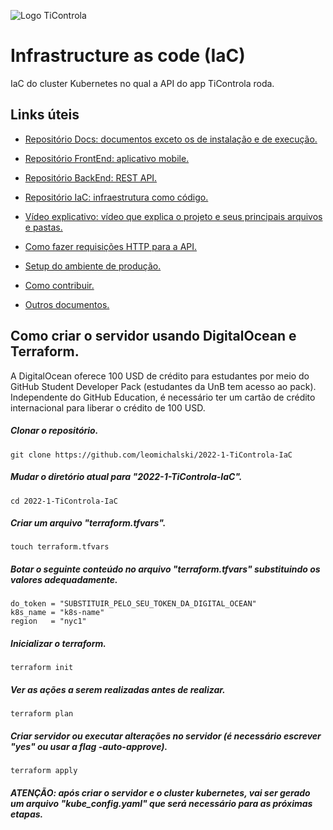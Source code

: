 ![Logo TiControla](https://user-images.githubusercontent.com/102192917/184401954-7b7c706b-c287-4c22-83b0-a3039213c627.jpg)

# Infrastructure as code (IaC)
IaC do cluster Kubernetes no qual a API do app TiControla roda.

## Links úteis
- [Repositório Docs: documentos exceto os de instalação e de execução.](https://github.com/fga-eps-mds/2022-1-TiControla-Docs)
- [Repositório FrontEnd: aplicativo mobile.](https://github.com/fga-eps-mds/2022-1-TiControla-FrontEnd)
- [Repositório BackEnd: REST API.](https://github.com/fga-eps-mds/2022-1-TiControla-BackEnd)
- [Repositório IaC: infraestrutura como código.](https://github.com/fga-eps-mds/2022-1-TiControla-IaC)
- [Vídeo explicativo: vídeo que explica o projeto e seus principais arquivos e pastas.](https://www.youtube.com/watch?v=I2juKHgg2lw)

- [Como fazer requisições HTTP para a API.](https://github.com/leomichalski/2022-1-TiControla-BackEnd/edit/main/README.md#como-fazer-requisi%C3%A7%C3%B5es-http-para-a-api-usando-curl)
- [Setup do ambiente de produção.](https://github.com/leomichalski/2022-1-TiControla-BackEnd/blob/main/src#setup-do-ambiente-de-debugdesenvolvimento)
- [Como contribuir.](https://github.com/fga-eps-mds/2022-1-TiControla-Docs/blob/main/CONTRIBUTING.md)
- [Outros documentos.](https://github.com/fga-eps-mds/2022-1-TiControla-Docs)

## Como criar o servidor usando DigitalOcean e Terraform.
A DigitalOcean oferece 100 USD de crédito para estudantes por meio do GitHub Student Developer Pack (estudantes da UnB tem acesso ao pack). Independente do GitHub Education, é necessário ter um cartão de crédito internacional para liberar o crédito de 100 USD.

##### Clonar o repositório.

```
git clone https://github.com/leomichalski/2022-1-TiControla-IaC
```

##### Mudar o diretório atual para "2022-1-TiControla-IaC".

```
cd 2022-1-TiControla-IaC
```

##### Criar um arquivo "terraform.tfvars".

```
touch terraform.tfvars
```

##### Botar o seguinte conteúdo no arquivo "terraform.tfvars" substituindo os valores adequadamente.

```
do_token = "SUBSTITUIR_PELO_SEU_TOKEN_DA_DIGITAL_OCEAN"
k8s_name = "k8s-name"
region   = "nyc1"
```

##### Inicializar o terraform.

```
terraform init
```

##### Ver as ações a serem realizadas antes de realizar.

```
terraform plan
```

##### Criar servidor ou executar alterações no servidor (é necessário escrever "yes" ou usar a flag -auto-approve).

```
terraform apply
```

##### ATENÇÃO: após criar o servidor e o cluster kubernetes, vai ser gerado um arquivo "kube_config.yaml" que será necessário para as próximas etapas.
